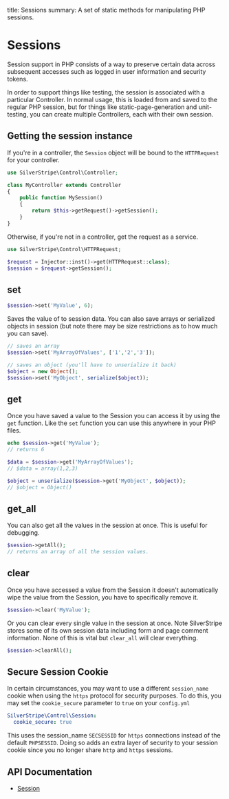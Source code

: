 title: Sessions
summary: A set of static methods for manipulating PHP sessions.

# Sessions

Session support in PHP consists of a way to preserve certain data across subsequent accesses such as logged in user
information and security tokens.

In order to support things like testing, the session is associated with a particular Controller.  In normal usage,
this is loaded from and saved to the regular PHP session, but for things like static-page-generation and
unit-testing, you can create multiple Controllers, each with their own session.

## Getting the session instance

If you're in a controller, the `Session` object will be bound to the `HTTPRequest` for your controller.

```php
use SilverStripe\Control\Controller;

class MyController extends Controller
{
    public function MySession()
    {
        return $this->getRequest()->getSession();
    }
}
```

Otherwise, if you're not in a controller, get the request as a service.

```php
use SilverStripe\Control\HTTPRequest;

$request = Injector::inst()->get(HTTPRequest::class);
$session = $request->getSession();
```

## set


```php
$session->set('MyValue', 6);
```

Saves the value of to session data. You can also save arrays or serialized objects in session (but note there may be 
size restrictions as to how much you can save).


```php
// saves an array
$session->set('MyArrayOfValues', ['1','2','3']);

// saves an object (you'll have to unserialize it back)
$object = new Object();
$session->set('MyObject', serialize($object));

```

 
## get

Once you have saved a value to the Session you can access it by using the `get` function. Like the `set` function you 
can use this anywhere in your PHP files.


```php
echo $session->get('MyValue'); 
// returns 6

$data = $session->get('MyArrayOfValues'); 
// $data = array(1,2,3)

$object = unserialize($session->get('MyObject', $object)); 
// $object = Object()

```

## get_all

You can also get all the values in the session at once. This is useful for debugging.
```php
$session->getAll();
// returns an array of all the session values.
```

## clear

Once you have accessed a value from the Session it doesn't automatically wipe the value from the Session, you have
to specifically remove it.
```php
$session->clear('MyValue');
```

Or you can clear every single value in the session at once. Note SilverStripe stores some of its own session data
including form and page comment information. None of this is vital but `clear_all` will clear everything.
```php
$session->clearAll();
```

## Secure Session Cookie

In certain circumstances, you may want to use a different `session_name` cookie when using the `https` protocol for security purposes. To do this, you may set the `cookie_secure` parameter to `true` on your `config.yml`


```yml
SilverStripe\Control\Session:
  cookie_secure: true
```

This uses the session_name `SECSESSID` for `https` connections instead of the default `PHPSESSID`. Doing so adds an extra layer of security to your session cookie since you no longer share `http` and `https` sessions.


## API Documentation

* [Session](api:SilverStripe\Control\Session)
